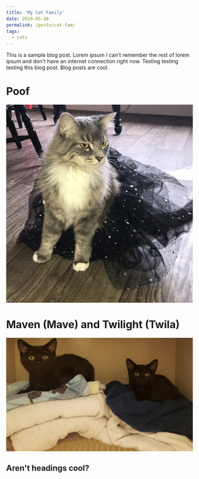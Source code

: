 ```yaml
---
title: 'My Cat Family'
date: 2019-05-30
permalink: /posts/cat-fam/
tags:
  - cats
---
```


This is a sample blog post. Lorem ipsum I can't remember the rest of lorem ipsum and don't have an internet connection right now. Testing testing testing this blog post. Blog posts are cool.

Poof
======
![Poof](./post-1-images/poof_dancer.JPG)


Maven (Mave) and Twilight (Twila)
======
![The Twins](./post-1-images/mave-and-twila.jpg)


Aren't headings cool?
------